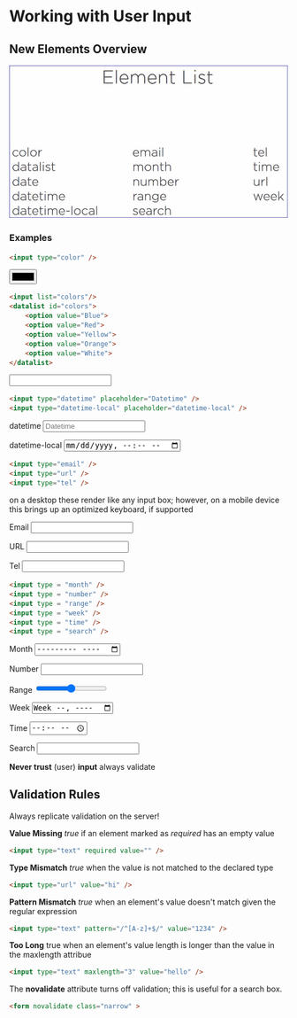 # Working with User Input

## New Elements Overview

![New User Input Elements in HTML5](img/New_HTML5_UserInput_Elements.jpg)

### Examples

```html
<input type="color" />
```

<input type="color" />

```html
<input list="colors"/>
<datalist id="colors">
    <option value="Blue">
    <option value="Red">
    <option value="Yellow">
    <option value="Orange">
    <option value="White">
</datalist>
```

<input list="colors"/>
<datalist id="colors">
    <option value="Blue">
    <option value="Red">
    <option value="Yellow">
    <option value="Orange">
    <option value="White">
</datalist>

```html
<input type="datetime" placeholder="Datetime" />
<input type="datetime-local" placeholder="datetime-local" />
```

datetime
<input type="datetime" placeholder="Datetime" />

datetime-local
<input type="datetime-local" placeholder="datetime-local" />

```html
<input type="email" />
<input type="url" />
<input type="tel" />
```

on a desktop these render like any input box; however, on a mobile device this brings up an optimized keyboard, if supported

Email <input type="email" /> 

URL <input type="url" />

Tel <input type="tel" />

```html
<input type = "month" />
<input type = "number" />
<input type = "range" />
<input type = "week" />
<input type = "time" />
<input type = "search" />
```

Month <input type = "month" />

Number <input type = "number" />

Range <input type = "range" />

Week <input type = "week" />

Time <input type = "time" />

Search <input type = "search" />

**Never trust** (user) **input** always validate

## Validation Rules

<p class="tip">Always replicate validation on the server!</p>

**Value Missing** _true_ if an element marked as _required_ has an empty value

```html
<input type="text" required value="" />
```

**Type Mismatch** _true_ when the value is not matched to the declared type

```html
<input type="url" value="hi" />
```

**Pattern Mismatch** _true_ when an element's value doesn't match given the regular expression

```html
<input type="text" pattern="/^[A-z]+$/" value="1234" />
```

**Too Long** true when an element's value length is longer than the value in the maxlength attribue

```html
<input type="text" maxlength="3" value="hello" />
```

The **novalidate** attribute turns off validation; this is useful for a search box.

```html
<form novalidate class="narrow" >
```

